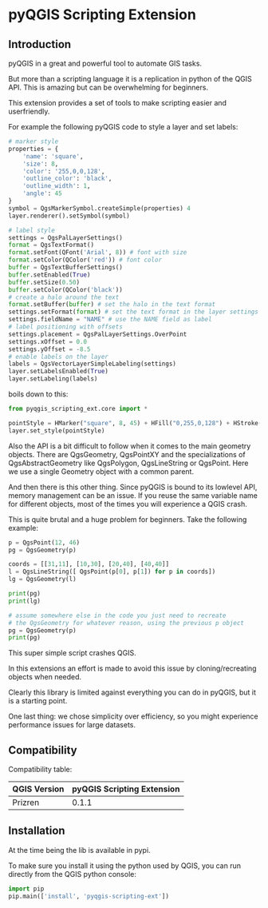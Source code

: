 # pyQGIS Scripting Extension

## Introduction

pyQGIS in a great and powerful tool to automate GIS tasks. 

But more than a scripting language it is a replication in python of the QGIS API. 
This is amazing but can be overwhelming for beginners.

This extension provides a set of tools to make scripting easier and userfriendly.

For example the following pyQGIS code to style a layer and set labels:

```python
# marker style
properties = {
    'name': 'square',
    'size': 8,
    'color': '255,0,0,128',
    'outline_color': 'black',
    'outline_width': 1,
    'angle': 45
}
symbol = QgsMarkerSymbol.createSimple(properties) 4
layer.renderer().setSymbol(symbol)

# label style
settings = QgsPalLayerSettings()
format = QgsTextFormat()
format.setFont(QFont('Arial', 8)) # font with size
format.setColor(QColor('red')) # font color
buffer = QgsTextBufferSettings()
buffer.setEnabled(True)
buffer.setSize(0.50)
buffer.setColor(QColor('black'))
# create a halo around the text
format.setBuffer(buffer) # set the halo in the text format
settings.setFormat(format) # set the text format in the layer settings
settings.fieldName = "NAME" # use the NAME field as label
# label positioning with offsets
settings.placement = QgsPalLayerSettings.OverPoint
settings.xOffset = 0.0
settings.yOffset = -8.5
# enable labels on the layer
labels = QgsVectorLayerSimpleLabeling(settings)
layer.setLabelsEnabled(True)
layer.setLabeling(labels)
```

boils down to this:

```python
from pyqgis_scripting_ext.core import *

pointStyle = HMarker("square", 8, 45) + HFill("0,255,0,128") + HStroke("black", 1) + HLabel("NAME", yoffset = -5) + HHalo("white", 1)
layer.set_style(pointStyle)
```

Also the API is a bit difficult to follow when it comes to the main geometry objects. There are QgsGeometry, QgsPointXY and the 
specializations of QgsAbstractGeometry like QgsPolygon, QgsLineString or QgsPoint. Here we use a single Geometry object with a 
common parent. 


And then there is this other thing. Since pyQGIS is bound to its lowlevel API, memory management can be an issue. 
If you reuse the same variable name for different objects, most of the times you will experience a QGIS crash.

This is quite brutal and a huge problem for beginners. Take the following example:

```python
p = QgsPoint(12, 46)
pg = QgsGeometry(p)

coords = [[31,11], [10,30], [20,40], [40,40]]
l = QgsLineString([ QgsPoint(p[0], p[1]) for p in coords])
lg = QgsGeometry(l)

print(pg)
print(lg)

# assume somewhere else in the code you just need to recreate 
# the QgsGeometry for whatever reason, using the previous p object
pg = QgsGeometry(p)
print(pg)
```

This super simple script crashes QGIS.

In this extensions an effort is made to avoid this issue by cloning/recreating objects when needed.


Clearly this library is limited against everything you can do in pyQGIS, but it is a starting point. 

One last thing: we chose simplicity over efficiency, so you might experience performance issues for large datasets.

## Compatibility

Compatibility table:

| QGIS Version | pyQGIS Scripting Extension |
|---------------|---------------------------|
| Prizren          | 0.1.1                     |

## Installation

At the time being the lib is available in pypi.

To make sure you install it using the python used by QGIS, you can run directly from the QGIS python console:

```python
import pip
pip.main(['install', 'pyqgis-scripting-ext'])
```


